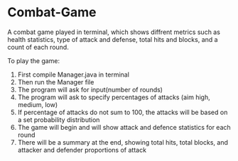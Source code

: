 # Combat-Game
A combat game played in terminal, which shows diffrent metrics such as health statistics, type of attack and defense, total hits and blocks, and a count of each round.


To play the game:
1. First compile Manager.java in terminal  
2. Then run the Manager file
3. The program will ask for input(number of rounds)
4. The program will ask to specify percentages of attacks (aim high, medium, low) 
5. If percentage of attacks do not sum to 100, the attacks will be based on a set probability distribution
6. The game will begin and will show attack and defence statistics for each round 
7. There will be a summary at the end, showing total hits, total blocks, and attacker and defender proportions of attack
